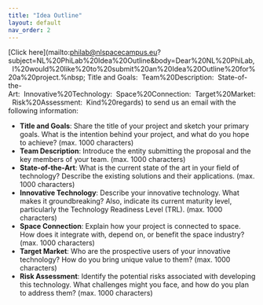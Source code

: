 ```yaml
---
title: "Idea Outline"
layout: default
nav_order: 2
---
```


[Click here](mailto:philab@nlspacecampus.eu?subject=NL%20PhiLab%20Idea%20Outline&body=Dear%20NL%20PhiLab,&nbsp;&nbsp;I%20would%20like%20to%20submit%20an%20Idea%20Outline%20for%20a%20project.%nbsp;&nbsp;Title and Goals:&nbsp;&nbsp;Team%20Description:&nbsp;&nbsp;State-of-the-Art:&nbsp;&nbsp;Innovative%20Technology:&nbsp;&nbsp;Space%20Connection:&nbsp;&nbsp;Target%20Market:&nbsp;&nbsp;Risk%20Assessment:&nbsp;&nbsp;Kind%20regards) to send us an email with the following information:

- **Title and Goals**: Share the title of your project and sketch your primary goals. What is the intention behind your project, and what do you hope to achieve? (max. 1000 characters)
- **Team Description**: Introduce the entity submitting the proposal and the key members of your team. (max. 1000 characters)
- **State-of-the-Art**: What is the current state of the art in your field of technology? Describe the existing solutions and their applications. (max. 1000 characters)
- **Innovative Technology**: Describe your innovative technology. What makes it groundbreaking? Also, indicate its current maturity level, particularly the Technology Readiness Level (TRL). (max. 1000 characters)
- **Space Connection**: Explain how your project is connected to space. How does it integrate with, depend on, or benefit the space industry? (max. 1000 characters)
- **Target Market**: Who are the prospective users of your innovative technology? How do you bring unique value to them? (max. 1000 characters)
- **Risk Assessment**: Identify the potential risks associated with developing this technology. What challenges might you face, and how do you plan to address them? (max. 1000 characters)